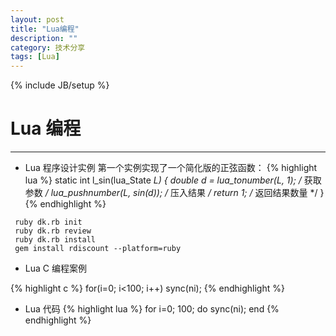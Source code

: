 ```yaml
---
layout: post
title: "Lua编程"
description: ""
category: 技术分享
tags: [Lua]
---
```

{% include JB/setup %}
# Lua 编程
---

* Lua 程序设计实例 第一个实例实现了一个简化版的正弦函数：
{% highlight lua %}
static int l_sin(lua_State *L)
{
	double d = lua_tonumber(L, 1); /* 获取参数 */
	lua_pushnumber(L, sin(d)); /* 压入结果 */
	return 1; /* 返回结果数量 */ 
}
{% endhighlight %}


<!--break-->

```
 ruby dk.rb init
 ruby dk.rb review 
 ruby dk.rb install
 gem install rdiscount --platform=ruby
```

* Lua C 编程案例

{% highlight c %}
	for(i=0; i<100; i++)
		sync(ni);
{% endhighlight %}

* Lua 代码 
{% highlight lua %}
	for i=0; 100; do
		sync(ni);
	end
{% endhighlight %}
 


